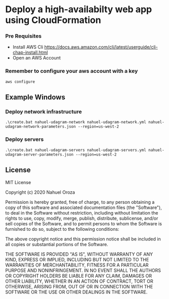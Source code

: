 # Deploy a high-availabilty web app using CloudFormation

### Pre Requisites
- Install AWS Cli https://docs.aws.amazon.com/cli/latest/userguide/cli-chap-install.html
- Open an AWS Account

### Remember to configure your aws account with a key
`aws configure`



## Example Windows

### Deploy network infrastructure
`.\create.bat nahuel-udagram-network nahuel-udagram-network.yml nahuel-udagram-network-parameters.json --region=us-west-2`

### Deploy servers  
`.\create.bat nahuel-udagram-servers nahuel-udagram-servers.yml nahuel-udagram-server-parameters.json --region=us-west-2`


## License

MIT License

Copyright (c) 2020 Nahuel Oroza

Permission is hereby granted, free of charge, to any person obtaining a copy
of this software and associated documentation files (the "Software"), to deal
in the Software without restriction, including without limitation the rights
to use, copy, modify, merge, publish, distribute, sublicense, and/or sell
copies of the Software, and to permit persons to whom the Software is
furnished to do so, subject to the following conditions:

The above copyright notice and this permission notice shall be included in all
copies or substantial portions of the Software.

THE SOFTWARE IS PROVIDED "AS IS", WITHOUT WARRANTY OF ANY KIND, EXPRESS OR
IMPLIED, INCLUDING BUT NOT LIMITED TO THE WARRANTIES OF MERCHANTABILITY,
FITNESS FOR A PARTICULAR PURPOSE AND NONINFRINGEMENT. IN NO EVENT SHALL THE
AUTHORS OR COPYRIGHT HOLDERS BE LIABLE FOR ANY CLAIM, DAMAGES OR OTHER
LIABILITY, WHETHER IN AN ACTION OF CONTRACT, TORT OR OTHERWISE, ARISING FROM,
OUT OF OR IN CONNECTION WITH THE SOFTWARE OR THE USE OR OTHER DEALINGS IN THE
SOFTWARE.
